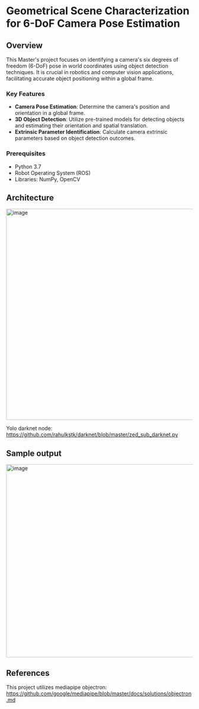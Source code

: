 # Geometrical Scene Characterization for 6-DoF Camera Pose Estimation

## Overview
This Master's project focuses on identifying a camera's six degrees of freedom (6-DoF) pose in world coordinates using object detection techniques. It is crucial in robotics and computer vision applications, facilitating accurate object positioning within a global frame.

### Key Features
- **Camera Pose Estimation**: Determine the camera's position and orientation in a global frame.
- **3D Object Detection**: Utilize pre-trained models for detecting objects and estimating their orientation and spatial translation.
- **Extrinsic Parameter Identification**: Calculate camera extrinsic parameters based on object detection outcomes.

### Prerequisites
- Python 3.7
- Robot Operating System (ROS)
- Libraries: NumPy, OpenCV

## Architecture 

<img width="570" alt="image" src="https://github.com/rahulkstk/Thesis_calibration/assets/84446317/4b640777-04f2-4704-8a7a-1ad048095629">

Yolo darknet node: https://github.com/rahulkstk/darknet/blob/master/zed_sub_darknet.py
## Sample output


<img width="521" alt="image" src="https://github.com/rahulkstk/Thesis_calibration/assets/84446317/ceb33944-55ca-430f-b5eb-aac2bdab4c10">

## References

This project utilizes mediapipe objectron: https://github.com/google/mediapipe/blob/master/docs/solutions/objectron.md


